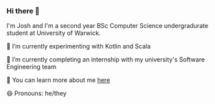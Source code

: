 ### Hi there 👋

I'm Josh and I'm a second year BSc Computer Science undergradurate student at University of Warwick.

🌱 I’m currently experimenting with Kotlin and Scala

🔭 I’m currently completing an internship with my university's Software Engineering team

💬 You can learn more about me [here](https://poly.work/josh)

😄 Pronouns: he/they

<!--
**joshdavies14/joshdavies14** is a ✨ _special_ ✨ repository because its `README.md` (this file) appears on your GitHub profile.

Here are some ideas to get you started:

- 🔭 I’m currently working on ...
- 🌱 I’m currently learning ...
- 👯 I’m looking to collaborate on ...
- 🤔 I’m looking for help with ...
- 💬 Ask me about ...
- 📫 How to reach me: ...
- 😄 Pronouns: ...
- ⚡ Fun fact: ...
-->
